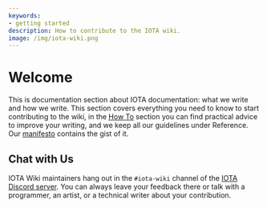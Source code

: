```yaml
---
keywords:
- getting started
description: How to contribute to the IOTA wiki.
image: /img/iota-wiki.png
---
```


# Welcome

This is documentation section about IOTA documentation: what we write and how we write. This section covers everything you need to know to start contributing to the wiki, in the [How To](getting_started/developer.md) section you can find practical advice to improve your writing, and we keep all our guidelines under Reference. Our [manifesto](reference/style/manifesto.md) contains the gist of it.

## Chat with Us

IOTA Wiki maintainers hang out in the `#iota-wiki` channel of the [IOTA Discord server](../the-community/discord.md). You can always leave your feedback there or talk with a programmer, an artist, or a technical writer about your contribution.
